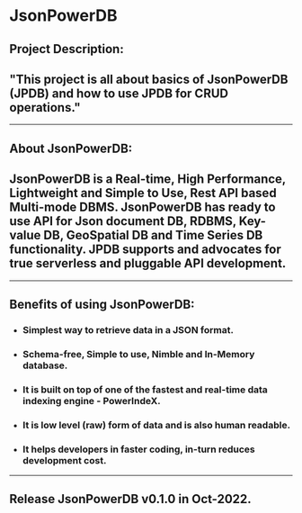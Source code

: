 # **JsonPowerDB**

## **Project Description:**

## "This project is all about basics of JsonPowerDB (JPDB) and how to use JPDB for CRUD operations."
---

## **About JsonPowerDB:**
## JsonPowerDB is a Real-time, High Performance, Lightweight and Simple to Use, Rest API based Multi-mode DBMS. JsonPowerDB has ready to use API for Json document DB, RDBMS, Key-value DB, GeoSpatial DB and Time Series DB functionality. JPDB supports and advocates for true serverless and pluggable API development.
---

## **Benefits of using JsonPowerDB:**

- ### Simplest way to retrieve data in a JSON format.
- ### Schema-free, Simple to use, Nimble and In-Memory database.
- ### It is built on top of one of the fastest and real-time data indexing engine - PowerIndeX.
- ### It is low level (raw) form of data and is also human readable.
- ### It helps developers in faster coding, in-turn reduces development cost.
---
## **Release JsonPowerDB v0.1.0 in Oct-2022.**
